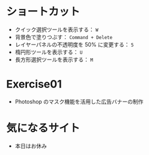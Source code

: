 # ショートカット
- クイック選択ツールを表示する： `W`
- 背景色で塗りつぶす： `Command + Delete`
- レイヤーパネルの不透明度を 50% に変更する： `5`
- 楕円形ツールを表示する： `U`
- 長方形選択ツールを表示する： `M`

# Exercise01
- Photoshop のマスク機能を活用した広告バナーの制作

# 気になるサイト
- 本日はお休み
